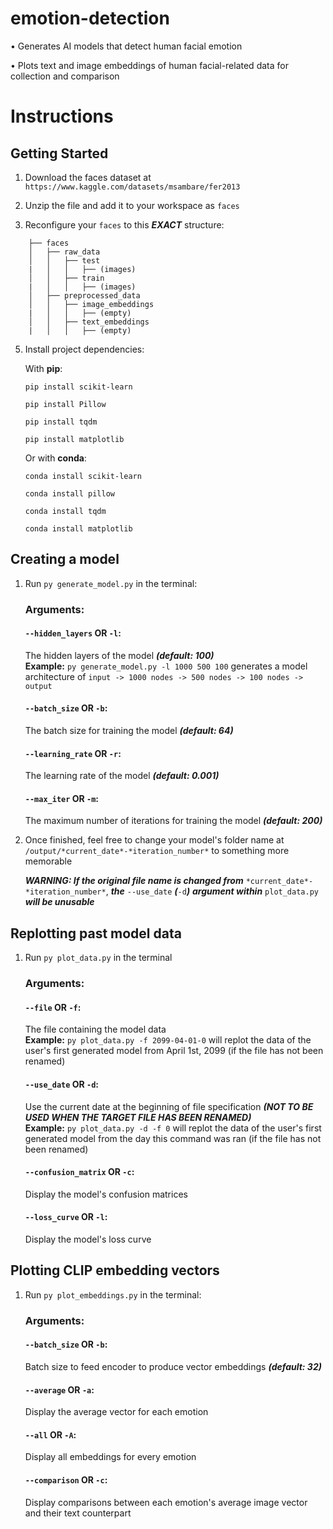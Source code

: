 
# emotion-detection

•	Generates AI models that detect human facial emotion

•	Plots text and image embeddings of human facial-related data for collection and comparison

  

# Instructions
## Getting Started

1. Download the faces dataset at `https://www.kaggle.com/datasets/msambare/fer2013`

  

2. Unzip the file and add it to your workspace as `faces`



3. Reconfigure your `faces` to this ***EXACT*** structure:
   
```
	├── faces
	│   ├── raw_data
	│   │   ├── test
	|   │   │   ├── (images)
	│   │   ├── train
	|   │   │   ├── (images)
	│   ├── preprocessed_data
	│   │   ├── image_embeddings
	|   │   │   ├── (empty)
	│   │   ├── text_embeddings
	|   │   │   ├── (empty)
 ```

5. Install project dependencies:

	With **pip**:
	
	```pip install scikit-learn```
	
	```pip install Pillow```
	
	```pip install tqdm```
	
	```pip install matplotlib```
	
	Or with **conda**:
	
	```conda install scikit-learn```
	
	```conda install pillow```
	
	```conda install tqdm```
	
	```conda install matplotlib```

## Creating a model

1. Run `py generate_model.py` in the terminal:

	### Arguments:
	
	#### `--hidden_layers` **OR** `-l`:
	The hidden layers of the model ***(default: 100)***\
	**Example:** `py generate_model.py -l 1000 500 100` generates a model architecture of `input -> 1000 nodes -> 500 nodes -> 100 nodes -> output`
	
	#### `--batch_size` **OR** `-b`:
	The batch size for training the model ***(default: 64)***

	#### `--learning_rate` **OR** `-r`:
	The learning rate of the model ***(default: 0.001)***

	#### `--max_iter` **OR** `-m`:
	The maximum number of iterations for training the model ***(default: 200)***

3. Once finished, feel free to change your model's folder name at `/output/*current_date*-*iteration_number*` to something more memorable
   
   ***WARNING: If the original file name is changed from*** `*current_date*-*iteration_number*`, ***the*** `--use_date` ***(***`-d`***)*** ***argument within*** `plot_data.py` ***will be unusable***

## Replotting past model data

1. Run `py plot_data.py` in the terminal

	### Arguments:
	#### `--file` **OR** `-f`:
 	The file containing the model data\
	**Example:** `py plot_data.py -f 2099-04-01-0` will replot the data of the user's first generated model from April 1st, 2099 (if the file has not been renamed)

	#### `--use_date` **OR** `-d`:
	Use the current date at the beginning of file specification ***(NOT TO BE USED WHEN THE TARGET FILE HAS BEEN RENAMED)***\
	**Example:** `py plot_data.py -d -f 0` will replot the data of the user's first generated model from the day this command was ran (if the file has not been renamed)
	
	#### `--confusion_matrix` **OR**  `-c`:
	Display the model's confusion matrices
	
	#### `--loss_curve` **OR** `-l`:
 	Display the model's loss curve

## Plotting CLIP embedding vectors

1. Run `py plot_embeddings.py` in the terminal:

   	### Arguments:
	#### `--batch_size` **OR** `-b`:
	Batch size to feed encoder to produce vector embeddings ***(default: 32)***
	
	#### `--average` **OR** `-a`:
	Display the average vector for each emotion
	
	#### `--all` **OR** `-A`:
	Display all embeddings for every emotion

	#### `--comparison` **OR** `-c`:
	Display comparisons between each emotion's average image vector and their text counterpart
